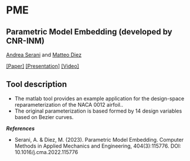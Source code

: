 # PME

## Parametric Model Embedding (developed by CNR-INM)

[Andrea Serani](http://www.inm.cnr.it/people/andrea-serani/) and [Matteo Diez](http://www.inm.cnr.it/people/matteo-diez/)

[[Paper]](-) [[Presentation]](-) [[Video]](-)

## Tool description

- The matlab tool provides an example application for the design-space reparameterization of the NACA 0012 airfoil..
- The original parameterization is based formed by 14 design variables based on Bezier curves.


***References***

- Serani, A. & Diez, M. (2023). Parametric Model Embedding. Computer Methods in Applied Mechanics and Engineering, 404(3):115776. DOI: 10.1016/j.cma.2022.115776
